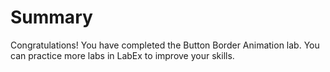 # Summary

Congratulations! You have completed the Button Border Animation lab. You can practice more labs in LabEx to improve your skills.
